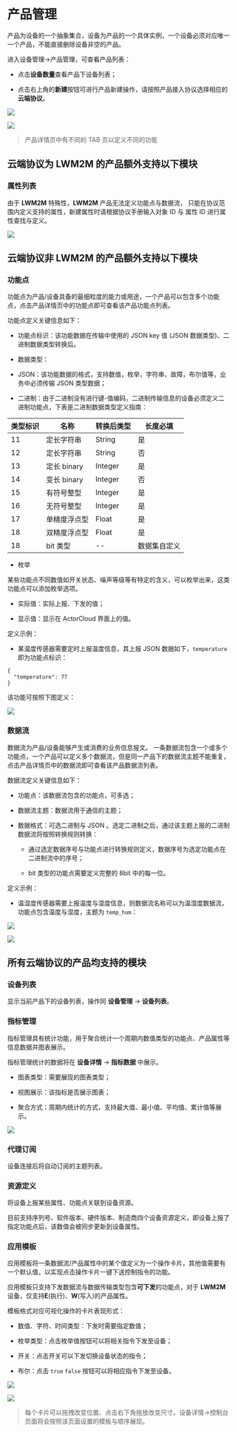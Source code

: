 # 产品管理

产品为设备的一个抽象集合，设备为产品的一个具体实例，一个设备必须对应唯一一个产品，不能直接删除设备非空的产品。

进入设备管理->产品管理，可查看产品列表：

- 点击**设备数量**查看产品下设备列表；

- 点击右上角的**新建**按钮可进行产品新建操作，请按照产品接入协议选择相应的**云端协议**。

![](/assets/product_list.png)

![](/assets/product_create.png)


> 产品详情页中有不同的 TAB 页以定义不同的功能


## 云端协议为 **LWM2M** 的产品额外支持以下模块


### 属性列表

由于 **LWM2M** 特殊性，**LWM2M** 产品无法定义功能点与数据流，
只能在协议范围内定义支持的属性，新建属性时请根据协议手册输入对象 ID 与 属性 ID 进行属性查找与定义。

![](/assets/product_item.png)


## 云端协议非 **LWM2M** 的产品额外支持以下模块


### 功能点

功能点为产品/设备具备的最细粒度的能力或用途，一个产品可以包含多个功能点，点击产品详情页中的功能点即可查看该产品功能点列表。


功能点定义关键信息如下：

- 功能点标识：该功能数据在传输中使用的 JSON key 值 (JSON 数据类型)、二进制数据类型转换后。

- 数据类型：

 - JSON：该功能数据的格式，支持数值，枚举，字符串，故障，布尔值等，业务中必须传输 JSON 类型数据；
 
 - 二进制：由于二进制没有进行键-值编码，二进制传输信息的设备必须定义二进制功能点，下表是二进制数据类型定义指南：
<!-- ../_dict/binary_parse.json --> 

| 类型标识 | 名称        | 转换后类型   | 长度必填   |
| ---- | --------- | ------- | ------ |
| 11   | 定长字符串     | String  | 是      |
| 12   | 定长字符串     | String  | 否      |
| 13   | 定长 binary | Integer | 是      |
| 14   | 变长 binary | Integer | 否      |
| 15   | 有符号整型     | Integer | 是      |
| 16   | 无符号整型     | Integer | 是      |
| 17   | 单精度浮点型    | Float   | 是      |
| 18   | 双精度浮点型    | Float   | 是      |
| 18   | bit 类型    | --      | 数据集自定义 |
 
 
 - 枚举
 
 某些功能点不同数值如开关状态、噪声等级等有特定的含义，可以枚举出来，这类功能点可以添加枚举选项。
 
   - 实际值：实际上报、下发的值；
 
   - 显示值：显示在 ActorCloud 界面上的值。

定义示例：

- 某温度传感器需要定时上报温度信息，其上报 JSON 数据如下，`temperature` 即为功能点标识：

```
{
  "temperature": 77
}
```

该功能可按照下图定义：

![](/assets/function_create.png)



### 数据流

数据流为产品/设备能够产生或消费的业务信息报文。
一条数据流包含一个或多个功能点，一个产品可以定义多个数据流，但是同一产品下的数据流主题不能重复，点击产品详情页中的数据流即可查看该产品数据流列表。


数据流定义关键信息如下：

- 功能点：该数据流包含的功能点，可多选；

- 数据流主题：数据流用于通信的主题；

- 数据格式：可选二进制与 JSON 。选定二进制之后，通过该主题上报的二进制数据流将按照转换规则转换：

  - 通过选定数据序号与功能点进行转换规则定义，数据序号为选定功能点在二进制流中的序号；
  
  - bit 类型的功能点需要定义完整的 8bit 中的每一位。
  
  

定义示例：

- 温湿度传感器需要上报温度与湿度信息，则数据流名称可以为温湿度数据流，功能点包含温度与湿度，主题为 `temp_hum`：

![](/assets/stream_create.png)

![](/assets/data_stream_binary.png)



## 所有云端协议的产品均支持的模块

### 设备列表

显示当前产品下的设备列表，操作同 **设备管理** -> **设备列表**。


### 指标管理

指标管理具有统计功能，用于聚合统计一个周期内数值类型的功能点、产品属性等信息数据并图表展示。

指标管理统计的数据将在 **设备详情** -> **指标数据** 中展示。

- 图表类型：需要展现的图表类型；

- 视图展示：该指标是否展示图表；

- 聚合方式：周期内统计的方式，支持最大值、最小值、平均值、累计值等展示。

![](/assets/metrics.png)


### 代理订阅

设备连接后将自动订阅的主题列表。


### 资源定义

将设备上报某些属性、功能点关联到设备资源。

目前支持序列号、软件版本、硬件版本、制造商四个设备资源定义，即设备上报了指定功能点后，该数值会被同步更新到设备属性。


### 应用模板

应用模板将一条数据流/产品属性中的某个值定义为一个操作卡片，其他值需要有一个默认值，以实现点击操作卡片一键下送控制指令的功能。

应用模板只支持下发数据流与数据传输类型包含**可下发**的功能点，对于 **LWM2M** 设备，仅支持**E**(执行)、**W**(写入)的产品属性。


模板格式对应可视化操作的卡片表现形式：

  - 数值、字符、时间类型：下发时需要指定数值；

  - 枚举类型：点击枚举值按钮可以将相关指令下发至设备；
  
  - 开关：点击开关可以下发切换设备状态的指令；
  
  - 布尔：点击 `true` `false` 按钮可以将相应指令下发至设备。
  
  
  ![](/assets/app_templates.png)
  
  ![](/assets/app_templates_list.png)

  
  > 每个卡片可以拖拽改变位置、点击右下角拖放改变尺寸。设备详情->控制台 页面将会按照该页面设置的模板与顺序展现。
  